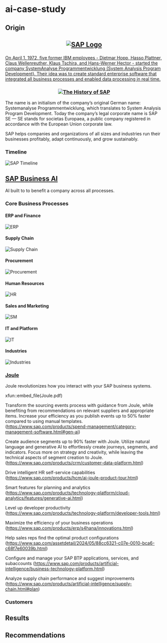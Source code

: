 # ai-case-study

## Origin

<h2 align="center">

<a href="https://www.sap.com/index.html">![SAP Logo](download.png)

</h2>

On April 1, 1972, five former IBM employees - Dietmar Hopp, Hasso Plattner, Claus Wellenreuther, Klaus Tschira, and Hans-Werner Hector - started the company SystemAnalyse Programmentwicklung (System Analysis Program Development). Their idea was to create standard enterprise software that integrated all business processes and enabled data processing in real time.

<h3 align="center">

[![The History of SAP](historypic.jpg)](https://youtu.be/g-UaUrETB1E)

</h3>

The name is an initialism of the company’s original German name: Systemanalyse Programmentwicklung, which translates to System Analysis Program Development. Today the company’s legal corporate name is SAP SE — SE stands for societas Europaea, a public company registered in accordance with the European Union corporate law.

SAP helps companies and organizations of all sizes and industries run their businesses profitably, adapt continuously, and grow sustainably.

<h4 align="center">

### Timeline

![SAP Timeline](hitory-sap-timeline.jpg)

</h4>

## [SAP Business AI](https://www.sap.com/products/artificial-intelligence.html)

AI built to to benefit a company across all processes. 

### Core Business Processes

#### ERP and Finance

![ERP](erp.png)

#### Supply Chain

![Supply Chain](supplychain.png)

#### Procurement

![Procurement](procurement.png)

#### Human Resources

![HR](hr.png)

#### Sales and Marketing

![SM](sm.png)

#### IT and Platform

![IT](last.png)

#### Industries

![Industries](Industries.png)

### [Joule](https://www.sap.com/products/artificial-intelligence/ai-assistant.html)

Joule revolutionizes how you interact with your SAP business systems.

xfun::embed_file(Joule.pdf)

Transform the sourcing events process with guidance from Joule, while benefiting from recommendations on relevant suppliers and appropriate items. Increase your efficiency as you publish events up to 50% faster compared to using manual templates. (https://www.sap.com/products/spend-management/category-management-software.html#gen-ai)

Create audience segments up to 90% faster with Joule. Utilize natural language and generative AI to effortlessly create journeys, segments, and indicators. Focus more on strategy and creativity, while leaving the technical aspects of segment creation to Joule. (https://www.sap.com/products/crm/customer-data-platform.html)

Drive intelligent HR self-service capabilities (https://www.sap.com/products/hcm/ai-joule-product-tour.html)

Smart features for planning and analytics (https://www.sap.com/products/technology-platform/cloud-analytics/features/generative-ai.html)

Level up developer productivity (https://www.sap.com/products/technology-platform/developer-tools.html)

Maximize the efficiency of your business operations (https://www.sap.com/products/erp/s4hana/innovations.html)

Help sales reps find the optimal product configurations (https://www.sap.com/assetdetail/2024/05/88cc6321-c07e-0010-bca6-c68f7e60039b.html)

Configure and manage your SAP BTP applications, services, and subaccounts (https://www.sap.com/products/artificial-intelligence/business-technology-platform.html)

Analyze supply chain performance and suggest improvements (https://www.sap.com/products/artificial-intelligence/supply-chain.html#plan)

### Customers

## Results

## Recommendations
